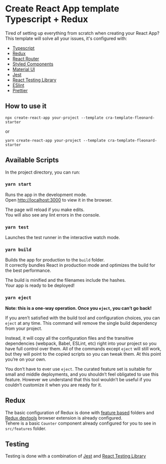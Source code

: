 # Create React App template Typescript + Redux

Tired of setting up everything from scratch when creating your React App?
This template will solve all your issues, it's configured with:

- [Typescript](https://www.typescriptlang.org/)
- [Redux](https://redux.js.org/)
- [React Router](https://reacttraining.com/react-router/)
- [Styled Components](https://styled-components.com/)
- [Material UI](https://material-ui.com/)
- [Jest](https://jestjs.io/)
- [React Testing Library](https://testing-library.com/docs/react-testing-library/intro)
- [ESlint](https://eslint.org/)
- [Prettier](https://prettier.io/)

## How to use it

```
npx create-react-app your-project --template cra-template-fleonard-starter
```

or

```
yarn create-react-app your-project --template cra-template-fleonard-starter
```

## Available Scripts

In the project directory, you can run:

### `yarn start`

Runs the app in the development mode.<br />
Open [http://localhost:3000](http://localhost:3000) to view it in the browser.

The page will reload if you make edits.<br />
You will also see any lint errors in the console.

### `yarn test`

Launches the test runner in the interactive watch mode.

### `yarn build`

Builds the app for production to the `build` folder.<br />
It correctly bundles React in production mode and optimizes the build for the best performance.

The build is minified and the filenames include the hashes.<br />
Your app is ready to be deployed!

### `yarn eject`

**Note: this is a one-way operation. Once you `eject`, you can’t go back!**

If you aren’t satisfied with the build tool and configuration choices, you can `eject` at any time. This command will remove the single build dependency from your project.

Instead, it will copy all the configuration files and the transitive dependencies (webpack, Babel, ESLint, etc) right into your project so you have full control over them. All of the commands except `eject` will still work, but they will point to the copied scripts so you can tweak them. At this point you’re on your own.

You don’t have to ever use `eject`. The curated feature set is suitable for small and middle deployments, and you shouldn’t feel obligated to use this feature. However we understand that this tool wouldn’t be useful if you couldn’t customize it when you are ready for it.

## Redux

The basic configuration of Redux is done with [feature based](https://redux.js.org/style-guide/style-guide/#structure-files-as-feature-folders-or-ducks) folders and [Redux devtools](http://extension.remotedev.io/) browser extension is already configured.<br />
Tehere is a basic `Counter` component already configured for you to see in `src/features` folder.

## Testing

Testing is done with a combination of [Jest](https://jestjs.io/) and [React Testing Library](https://testing-library.com/docs/react-testing-library/intro)
